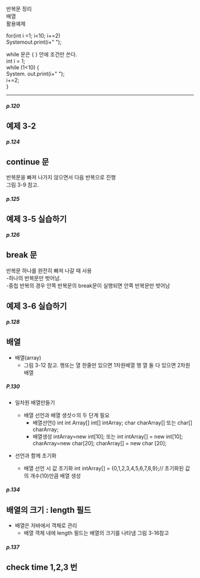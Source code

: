 반복문 정리<br>
배열<br>
활용예제<br>

for(int i =1; i<10; i+=2) <br>
 Systemout.print(i+" "); <br>

while 문은 { } 안에 조건만 쓴다. <br>
int i = 1; <br>
while (1<10) { <br>
	System. out.print(i+" "); <br>
	i+=2; <br>
	} <br>

<hr/>
  
##### p.120
## 예제 3-2

##### p.124
## continue 문
반복문을 빠져 나가지 않으면서 다음 반복으로 진행 <br>
그림 3-9 참고. <br>

##### p.125 
## 예제 3-5 실습하기

##### p.126
## break 문
반복문 하나를 완전히 빠져 나갈 때 사용 <br>
-하나의 반복문만 벗어남. <br> 
-중첩 반복의 경우 안쪽 반복문의 break문이 실행되면 안쪽 반복문만 벗어남 <br>

## 예제 3-6 실습하기

##### p.128
## 배열 
* 배열(array)
  * 그림 3-12 참고.
행또는 열 한줄만 있으면 1차원배열
행 열 둘 다 있으면 2차원 배열

##### P.130
* 일차원 배열만들기
  * 배열 선언과 배열 생섯ㅇ의 두 단계 필요
    * 배열선언()
     int  int Array[]		      int[] intArray;
     char charArray[]	또는 char[] charArray;  
    * 배열생성
     intArray=new int[10];	또는 int intArray[] = new int[10];
     charArray=new char[20]; 	charArray[] = new char [20];

* 선언과 함께 초기화
  * 배열 선언 시 값 초기화
	int intArray[] = {0,1,2,3,4,5,6,7,8,9};// 초기화된 값의 개수(10)만큼 배열 생성

##### p.134
## 배열의 크기 : length 필드
* 배열은 자바에서 객체로 관리
  * 배열 객체 내에 length 필드는 배열의 크기를 나타냄
그림 3-16참고 <br>

##### p.137
## check time 1,2,3 번
